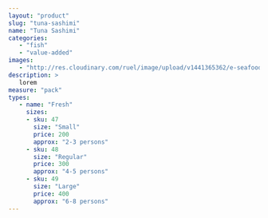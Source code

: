 ```yaml
---
layout: "product"
slug: "tuna-sashimi"
name: "Tuna Sashimi"
categories:
   - "fish"
   - "value-added"
images:
   - "http://res.cloudinary.com/ruel/image/upload/v1441365362/e-seafoods/tuna-sashimi.jpg"
description: >
   lorem
measure: "pack"
types: 
   - name: "Fresh"
     sizes: 
     - sku: 47
       size: "Small"
       price: 200
       approx: "2-3 persons"
     - sku: 48
       size: "Regular"
       price: 300
       approx: "4-5 persons"
     - sku: 49
       size: "Large"
       price: 400
       approx: "6-8 persons"
---
```

